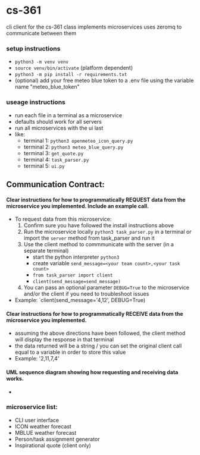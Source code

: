 # cs-361
cli client for the cs-361 class
implements microservices
uses zeromq to communicate between them

### setup instructions
+ `python3 -m venv venv`
+ `source venv/bin/activate` (platform dependent)
+ `python3 -m pip install -r requirements.txt`
+ (optional) add your free meteo blue token to a .env file using the variable name "meteo_blue_token"

### useage instructions
- run each file in a terminal as a microservice
- defaults should work for all servers
- run all microservices with the ui last
- like: 
    + terminal 1: `python3 openmeteo_icon_query.py`
    + terminal 2: `python3 meteo_blue_query.py`
    + terminal 3: `get_quote.py`
    + terminal 4: `task_parser.py`
    + terminal 5: `ui.py`


## Communication Contract:
#### Clear instructions for how to programmatically REQUEST data from the microservice you implemented. Include an example call.
+ To request data from this microservice:
    1) Confirm sure you have followed the install instructions above
    2) Run the microservice locally `python3 task_parser.py` in a terminal or import the `server` method from task_parser and run it
    3) Use the client method to commmunicate with the server (in a separate terminal)
        + start the python interpreter `python3`
        + create variable `send_message=<your team count>,<your task count>`
        + `from task_parser import client`
        + `client(send_message=send_message)`
    4) You can pass an optional parameter `DEBUG=True` to the microservice and/or the client if you need to troubleshoot issues
+ Example: `client(send_message='4,12', DEBUG=True)

#### Clear instructions for how to programmatically RECEIVE data from the microservice you implemented.
+ assuming the above directions have been followed, the client method will display the response in that terminal
+ the data returned will be a string / you can set the original client call equal to a variable in order to store this value
+ Example: '2,11,7,4'

#### UML sequence diagram showing how requesting and receiving data works.
+

### microservice list:
+ CLI user interface
+ ICON weather forecast
+ MBLUE weather forecast
+ Person/task assignment generator
+ Inspirational quote (client only)
